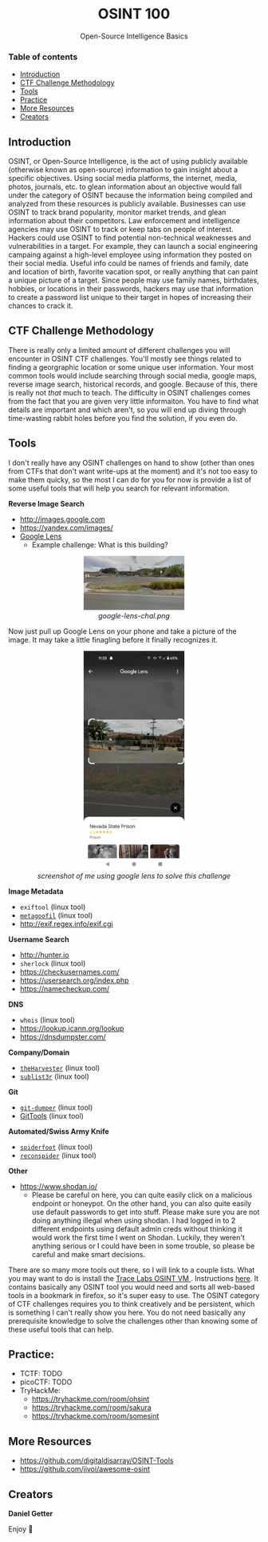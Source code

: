 <h1 align="center">OSINT 100</h1>
  <p align="center">
     Open-Source Intelligence Basics
  </p>

### Table of contents

- [Introduction](#introduction)
- [CTF Challenge Methodology](#ctf-challenge-methodology)
- [Tools](#tools)
- [Practice](#practice)
- [More Resources](#more-resources)
- [Creators](#creators)

## Introduction
OSINT, or Open-Source Intelligence, is the act of using publicly available (otherwise known as open-source) information to gain insight about a specific objectives. Using social media platforms, the internet, media, photos, journals, etc. to glean information about an objective would fall under the category of OSINT because the information being compiled and analyzed from these resources is publicly available. Businesses can use OSINT to track brand popularity, monitor market trends, and glean information about their competitors. Law enforcement and intelligence agencies may use OSINT to track or keep tabs on people of interest. Hackers could use OSINT to find potential non-technical weaknesses and vulnerabilities in a target. For example, they can launch a social engineering campaing against a high-level employee using information they posted on their social media. Useful info could be names of friends and family, date and location of birth, favorite vacation spot, or really anything that can paint a unique picture of a target. Since people may use family names, birthdates, hobbies, or locations in their passwords, hackers may use that information to create a password list unique to their target in hopes of increasing their chances to crack it.

## CTF Challenge Methodology
There is really only a limited amount of different challenges you will encounter in OSINT CTF challenges. You'll mostly see things related to finding a georgraphic location or some unique user information. Your most common tools would include searching through social media, google maps, reverse image search, historical records, and google. Because of this, there is really not *that* much to teach. The difficulty in OSINT challenges comes from the fact that you are given very little informaiton. You have to find what details are important and which aren't, so you will end up diving through time-wasting rabbit holes before you find the solution, if you even do. 

## Tools
I don't really have any OSINT challenges on hand to show (other than ones from CTFs that don't want write-ups at the moment) and it's not too easy to make them quicky, so the most I can do for you for now is provide a list of some useful tools that will help you search for relevant information.

**Reverse Image Search**
- http://images.google.com
- https://yandex.com/images/
- [Google Lens](https://lens.google/#!#download)
    - Example challenge: What is this building?

<p align="center">
    <img src="https://github.com/MasonCompetitiveCyber/ctf-courses/raw/main/Misc/OSINT%20100/google-lens-chal.png" width=40%  height=40%><br>
    <em>google-lens-chal.png</em>
</p>

Now just pull up Google Lens on your phone and take a picture of the image. It may take a little finagling before it finally recognizes it.

<p align="center">
    <img src="https://github.com/MasonCompetitiveCyber/ctf-courses/raw/main/images/osint/google-lens-screenshot.png" width=40%  height=40%><br>
    <em>screenshot of me using google lens to solve this challenge</em>
</p>

**Image Metadata**
- `exiftool` (linux tool)
- [`metagoofil`](https://github.com/kurobeats/metagoofil) (linux tool)
- http://exif.regex.info/exif.cgi

**Username Search**
- http://hunter.io
- `sherlock` (linux tool)
- https://checkusernames.com/
- https://usersearch.org/index.php
- https://namecheckup.com/

**DNS**
- `whois` (linux tool)
- https://lookup.icann.org/lookup
- https://dnsdumpster.com/

**Company/Domain**
- [`theHarvester`](https://github.com/laramies/theHarvester) (linux tool) 
- [`sublist3r`](https://github.com/aboul3la/Sublist3r) (linux tool)

**Git**
- [`git-dumper`](https://github.com/arthaud/git-dumper) (linux tool)
- [GitTools](https://github.com/internetwache/GitTools) (linux tool)

**Automated/Swiss Army Knife**
- [`spiderfoot`](https://github.com/smicallef/spiderfoot?ref=d) (linux tool)
- [`reconspider`](https://github.com/bhavsec/reconspider) (linux tool)

**Other**
- https://www.shodan.io/
    - Please be careful on here, you can quite easily click on a malicious endpoint or honeypot. On the other hand, you can also quite easily use default passwords to get into stuff. Please make sure you are not doing anything illegal when using shodan. I had logged in to 2 different endpoints using default admin creds without thinking it would work the first time I went on Shodan. Luckily, they weren't anything serious or I could have been in some trouble, so please be careful and make smart decisions.


There are so many more tools out there, so I will link to a couple lists. What you may want to do is install the [Trace Labs OSINT VM ](https://www.tracelabs.org/initiatives/osint-vm#downloads). Instructions [here](https://download.tracelabs.org/Trace-Labs-OSINT-VM-Installation-Guide-v2.pdf). It contains basically any OSINT tool you would need and sorts all web-based tools in a bookmark in firefox, so it's super easy to use. The OSINT category of CTF challenges requires you to think creatively and be persistent, which is something I can't really show you here. You do not need basically any prerequisite knowledge to solve the challenges other than knowing some of these useful tools that can help.

## Practice:
- TCTF: TODO
- picoCTF: TODO
- TryHackMe: 
    - https://tryhackme.com/room/ohsint
    - https://tryhackme.com/room/sakura
    - https://tryhackme.com/room/somesint


## More Resources
- https://github.com/digitaldisarray/OSINT-Tools
- https://github.com/jivoi/awesome-osint

## Creators

**Daniel Getter**

Enjoy :metal: